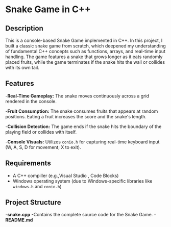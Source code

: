 # Snake Game in C++

## Description 

This is a console-based Snake Game implemented in C++. In this project, I built a classic snake game from scratch, which deepened my understanding of fundamental C++ concepts such as functions, arrays, and real-time input handling. The game features a snake that grows longer as it eats randomly placed fruits, while the game terminates if the snake hits the wall or collides with its own tail.

## Features
-**Real-Time Gameplay:**
The snake moves continuously across a grid rendered in the console.

-**Fruit Consumption:**
The snake consumes fruits that appears at random positions. Eating a fruit increases the score and the snake's length.

-**Collision Detection:**
The game ends if the snake hits the boundary of the playing field or collides with itself.

-**Console Visuals:**
Utilizes `conio.h` for capturing real-time keyboard input (W, A, S, D for movement; X to exit).

## Requirements

- A C++ compiller (e.g.,Visual Studio , Code Blocks)
- Windows operating system (due to Windows-specific libraries like `windows.h` and `conio.h`)

## Project Structure
-**snake.cpp**
-Contains the complete source code for the Snake Game.
-**README.md**
